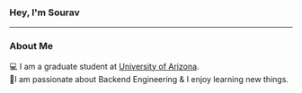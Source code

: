 
<!-- <img src="https://github.com/ManglaSourav/manglasourav/blob/master/Assets/Hi.gif" width="29px">,  --> 
### Hey, I'm Sourav
---
### About Me 
<!-- 🚀 -->
<!-- 💻  I am working at [zfunds](https://www.linkedin.com/company/zfunds/)(Mutual Fund Firm) as a Software Engineer using tech stack ReactJs, NodeJs and AWS. </br> --> 
💻  I am a graduate student at [University of Arizona](https://www.arizona.edu/).  
👨‍ I am passionate about Backend Engineering & I enjoy learning new things. </br>


<!-- ![Sourav's github stats](https://github-readme-stats.vercel.app/api?username=manglasourav&show_icons=true&hide_border=true) -->
<!-- <br /> -->

<!-- 
# Connect with me<img src="https://github.com/ManglaSourav/manglasourav/blob/master/Assets/Handshake.gif" height="32px">

|[<img src="https://github.com/ManglaSourav/manglasourav/blob/master/Assets/Linkedin.svg" alt="Linkedin Logo" width="32">](https://www.linkedin.com/in/souravmangla)|[<img src="https://github.com/manglasourav/manglasourav/blob/master/Assets/Twitter.svg" alt="Twitter Logo" width="32">](https://twitter.com/ManglaSourav) | [<img src="https://cdn.svgporn.com/logos/github-icon.svg" alt="Github logo" width="34">](https://github.com/manglasourav) |[<img src="https://github.com/manglasourav/manglasourav/blob/master/Assets/Gmail.svg" alt="Gmail logo" height="32">](mailto:mangla.sourav96@gmail.com)
|:---:|:---:|:---:|:---:|
-->

<!-- <br>
<br> -->

<!-- ![visitors](https://visitor-badge.laobi.icu/badge?page_id=manglasourav) -->
